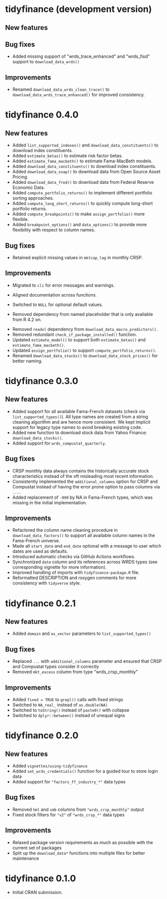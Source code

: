 # tidyfinance (development version)

## New features

## Bug fixes

* Added missing support of "wrds_trace_enhanced" and "wrds_fisd" support to `download_data_wrds()`

## Improvements

* Renamed `download_data_wrds_clean_trace()` to `download_data_wrds_trace_enhanced()` for improved consistency.

# tidyfinance 0.4.0

## New features

* Added `list_supported_indexes()` and `download_data_constituents()` to download index constituents.
* Added `estimate_betas()` to estimate risk factor betas.
* Added `estimate_fama_macbeth()` to estimate Fama-MacBeth models.
* Added `download_data_constituents()` to download index constituents. 
* Added `download_data_osap()` to download data from Open Source Asset Pricing.
* Added `download_data_fred()` to download data from Federal Reserve Economic Data.
* Added `compute_portfolio_returns()` to implement different portfolio sorting approaches.
* Added `compute_long_short_returns()` to quickly compute long-short portfolio returns.
* Added `compute_breakpoints()` to make `assign_portfolio()` more flexible. 
* Added `breakpoint_options()` and `data_options()` to provide more flexibility with respect to column names.

## Bug fixes

* Retained explicit missing values in `mktcap_lag` in monthly CRSP.

## Improvements

* Migrated to `cli` for error messages and warnings.
+ Aligned documentation across functions. 
* Switched to `NULL` for optional default values. 
+ Removed dependency from named placeholder that is only available from R 4.2 on.
* Removed `readxl` dependency from `download_data_macro_predictors()`.
* Removed redundant `check_if_package_installed()` function. 
* Updated `estimate_model()` to support both `estimate_betas()` and `estimate_fama_macbeth()`.
* Updated `assign_portfolio()` to support `compute_portfolio_returns()`.
* Renamed `download_data_stocks()` to `download_data_stock_prices()` for better naming.

# tidyfinance 0.3.0

## New features

* Added support for all available Fama-French datasets (check via `list_supported_types()`). All type names are created from a string cleaning algorithm and are hence more consistent. We kept implicit support for legacy type names to avoid breaking existing code.
* Added new function to download stock data from Yahoo Finance: `download_data_stocks()`.
* Added support for `wrds_compustat_quarterly`. 

## Bug fixes

* CRSP monthly data always contains the historically accurate stock characteristics instead of the oft misleading most recent information.
* Consistently implemented the `additional_columns` option for CRSP and Compustat instead of having the error prone option to pass columns via `...`.
* Added replacement of `-999` by NA in Fama-French types, which was missing in the initial implementation. 

## Improvements

* Refactored the column name cleaning procedure in `download_data_factors()` to support all available column names in the Fama-French universe.
* Made all `start_date` and `end_date` optional with a message to user which dates are used as defaults.
* Introduced automatic checks via GitHub Actions workflows.
* Synchronized `date` column and its references across WRDS types (see corresponding vignette for more information).
* Improved handling of imports with `tidyfinance-package.R` file. 
* Reformatted DESCRIPTION and roxygen comments for more consistency with `tidyverse` style.

# tidyfinance 0.2.1

## New features

* Added `domain` and `as_vector` parameters to `list_supported_types()`

## Bug fixes

* Replaced `...` with `additional_columns` parameter and ensured that CRSP and Compustat types consider it correctly
* Removed `mkt_excess` column from type "wrds_crsp_monthly"

## Improvements

* Added `fixed = TRUE` to `grepl()` calls with fixed strings
* Switched to `NA_real_` instead of `as.double(NA)`
* Switched to `toString()` instead of `paste0()` with collapse
* Switched to `dplyr::between()` instead of unequal signs

# tidyfinance 0.2.0

## New features

* Added `vignettes/using-tidyfinance`
* Added `set_wrds_credentials()` function for a guided tour to store login data
* Added support for `"factors_ff_industry_*"` data types

## Bug fixes

* Removed `hml` and `smb` columns from `"wrds_crsp_monthly"` output
* Fixed stock filters for `"v2"` of `"wrds_crsp_*"` data types

## Improvements

* Relaxed package version requirements as much as possible with the current set of packages
* Split up the `download_data*` functions into multiple files for better maintenance

# tidyfinance 0.1.0

* Initial CRAN submission.
